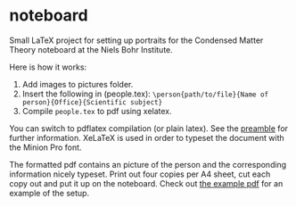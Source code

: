 # noteboard
Small LaTeX project for setting up portraits for the Condensed Matter Theory noteboard at the Niels Bohr Institute.

Here is how it works:

1. Add images to pictures folder.
2. Insert the following in (people.tex): 
	``\person{path/to/file}{Name of person}{Office}{Scientific subject}`` 
3. Compile ``people.tex`` to pdf using xelatex. 
 
You can switch to pdflatex compilation (or plain latex). See the [preamble](preamble.tex) for further information. XeLaTeX is used in order to typeset the document with the Minion Pro font.

The formatted pdf contains an picture of the person and the corresponding information nicely typeset. Print out four copies per A4 sheet, cut each copy out and put it up on the noteboard. Check out [the example pdf](people.pdf) for an example of the setup.